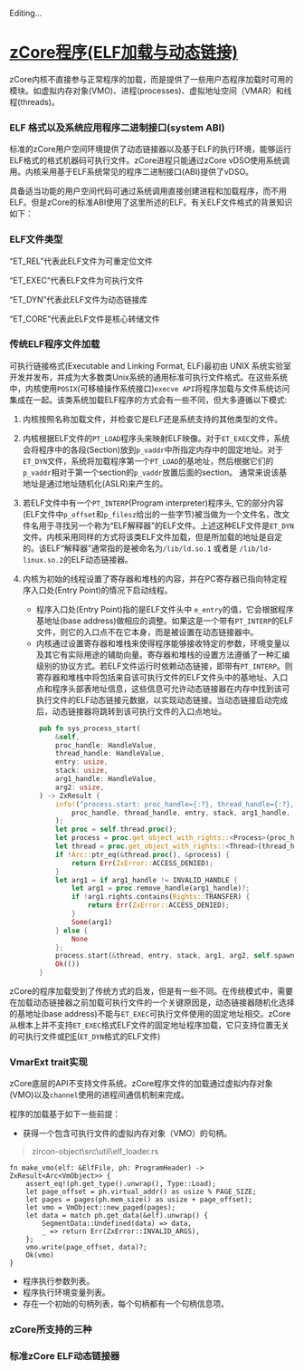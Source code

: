 Editing...
# [zCore程序(ELF加载与动态链接)](https://fuchsia.dev/fuchsia-src/concepts/booting/program_loading)

zCore内核不直接参与正常程序的加载，而是提供了一些用户态程序加载时可用的模块。如虚拟内存对象(VMO)、进程(processes)、虚拟地址空间（VMAR）和线程(threads)。 


### ELF 格式以及系统应用程序二进制接口(system ABI)


标准的zCore用户空间环境提供了动态链接器以及基于ELF的执行环境，能够运行ELF格式的格式机器码可执行文件。zCore进程只能通过zCore vDSO使用系统调用。内核采用基于ELF系统常见的程序二进制接口(ABI)提供了vDSO。  

具备适当功能的用户空间代码可通过系统调用直接创建进程和加载程序，而不用ELF。但是zCore的标准ABI使用了这里所述的ELF。有关ELF文件格式的背景知识如下： 

### ELF文件类型 
“ET_REL”代表此ELF文件为可重定位文件  

“ET_EXEC“代表ELF文件为可执行文件  
 
“ET_DYN”代表此ELF文件为动态链接库  

“ET_CORE”代表此ELF文件是核心转储文件  


### 传统ELF程序文件加载  

可执行链接格式(Executable and Linking Format, ELF)最初由 UNIX 系统实验室开发并发布，并成为大多数类Unix系统的通用标准可执行文件格式。在这些系统中，内核使用```POSIX```(可移植操作系统接口)```execve API```将程序加载与文件系统访问集成在一起。该类系统加载ELF程序的方式会有一些不同，但大多遵循以下模式:  


1. 内核按照名称加载文件，并检查它是ELF还是系统支持的其他类型的文件。  


2. 内核根据ELF文件的```PT_LOAD```程序头来映射ELF映像。对于```ET_EXEC```文件，系统会将程序中的各段(Section)放到```p_vaddr```中所指定内存中的固定地址。对于```ET_DYN```文件，系统将加载程序第一个```PT_LOAD```的基地址，然后根据它们的```p_vaddr```相对于第一个section的```p_vaddr```放置后面的section。 通常来说该基地址是通过地址随机化(ASLR)来产生的。  


3. 若ELF文件中有一个```PT_INTERP```(Program interpreter)程序头,  它的部分内容(ELF文件中```p_offset```和```p_filesz```给出的一些字节)被当做为一个文件名，改文件名用于寻找另一个称为“ELF解释器”的ELF文件。上述这种ELF文件是```ET_DYN```文件。内核采用同样的方式将该类ELF文件加载，但是所加载的地址是自定的。该ELF“解释器”通常指的是被命名为```/lib/ld.so.1``` 或者是 ```/lib/ld-linux.so.2```的ELF动态链接器。



4. 内核为初始的线程设置了寄存器和堆栈的内容，并在PC寄存器已指向特定程序入口处(Entry Point)的情况下启动线程。 
    + 程序入口处(Entry Point)指的是ELF文件头中 ```e_entry```的值，它会根据程序基地址(base address)做相应的调整。如果这是一个带有```PT_INTERP```的ELF文件，则它的入口点不在它本身，而是被设置在动态链接器中。
    + 内核通过设置寄存器和堆栈来使得程序能够接收特定的参数，环境变量以及其它有实际用途的辅助向量。寄存器和堆栈的设置方法遵循了一种汇编级别的协议方式。若ELF文件运行时依赖动态链接，即带有```PT_INTERP```。则寄存器和堆栈中将包括来自该可执行文件的ELF文件头中的基地址、入口点和程序头部表地址信息，这些信息可允许动态链接器在内存中找到该可执行文件的ELF动态链接元数据，以实现动态链接。当动态链接启动完成后，动态链接器将跳转到该可执行文件的入口点地址。

    ```rust
        pub fn sys_process_start(
            &self,
            proc_handle: HandleValue,
            thread_handle: HandleValue,
            entry: usize,
            stack: usize,
            arg1_handle: HandleValue,
            arg2: usize,
        ) -> ZxResult {
            info!("process.start: proc_handle={:?}, thread_handle={:?}, entry={:?}, stack={:?}, arg1_handle={:?}, arg2={:?}",
                proc_handle, thread_handle, entry, stack, arg1_handle, arg2
            );
            let proc = self.thread.proc();
            let process = proc.get_object_with_rights::<Process>(proc_handle, Rights::WRITE)?;
            let thread = proc.get_object_with_rights::<Thread>(thread_handle, Rights::WRITE)?;
            if !Arc::ptr_eq(&thread.proc(), &process) {
                return Err(ZxError::ACCESS_DENIED);
            }
            let arg1 = if arg1_handle != INVALID_HANDLE {
                let arg1 = proc.remove_handle(arg1_handle)?;
                if !arg1.rights.contains(Rights::TRANSFER) {
                    return Err(ZxError::ACCESS_DENIED);
                }
                Some(arg1)
            } else {
                None
            };
            process.start(&thread, entry, stack, arg1, arg2, self.spawn_fn)?;
            Ok(())
        }
    ```
zCore的程序加载受到了传统方式的启发，但是有一些不同。在传统模式中，需要在加载动态链接器之前加载可执行文件的一个关键原因是，动态链接器随机化选择的基地址(base address)不能与```ET_EXEC```可执行文件使用的固定地址相交。zCore从根本上并不支持```ET_EXEC```格式ELF文件的固定地址程序加载，它只支持位置无关的可执行文件或[PIE](https://patchwork.kernel.org/patch/9807325/)(```ET_DYN```格式的ELF文件)


### VmarExt trait实现 

zCore底层的API不支持文件系统。zCore程序文件的加载通过虚拟内存对象(VMO)以及```channel```使用的进程间通信机制来完成。

程序的加载基于如下一些前提：
+ 获得一个包含可执行文件的虚拟内存对象（VMO）的句柄。

> zircon-object\src\util\elf_loader.rs
```shell
fn make_vmo(elf: &ElfFile, ph: ProgramHeader) -> ZxResult<Arc<VmObject>> {
    assert_eq!(ph.get_type().unwrap(), Type::Load);
    let page_offset = ph.virtual_addr() as usize % PAGE_SIZE;
    let pages = pages(ph.mem_size() as usize + page_offset);
    let vmo = VmObject::new_paged(pages);
    let data = match ph.get_data(&elf).unwrap() {
        SegmentData::Undefined(data) => data,
        _ => return Err(ZxError::INVALID_ARGS),
    };
    vmo.write(page_offset, data)?;
    Ok(vmo)
}
```
+ 程序执行参数列表。
+ 程序执行环境变量列表。
+ 存在一个初始的句柄列表，每个句柄都有一个句柄信息项。


### zCore所支持的三种


### 标准zCore ELF动态链接器

